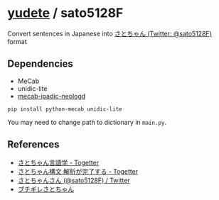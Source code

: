 # [yudete](https://github.com/yudete) / sato5128F
Convert sentences in Japanese into [さとちゃん (Twitter: @sato5128F)](https://twitter.com/sato5128F) format

## Dependencies
* MeCab
* unidic-lite
* [mecab-ipadic-neologd](https://github.com/neologd/mecab-ipadic-neologd)
```
pip install python-mecab unidic-lite
```
You may need to change path to dictionary in `main.py`.

## References
* [さとちゃん言語学 - Togetter](https://togetter.com/li/1275761)
* [さとちゃん構文 解析が完了する - Togetter](https://togetter.com/li/1516287)
* [さとちゃんさん (@sato5128F) / Twitter](https://twitter.com/sato5128F)
* [ブチギレさとちゃん](https://shindanmaker.com/899197)
